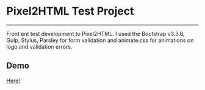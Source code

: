 # Pixel2HTML Test Project

---

Front ent test development to Pixel2HTML. I used the Bootstrap v3.3.6, Gulp, Stylus, Parsley for form validation and animate.css for animations on logo and validation errors.


## Demo

[Here!](http://williancima.github.io/frontend-test-pixel2html/public)